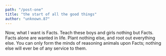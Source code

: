 ```yaml
---
path: "/post-one"
title: "the start of all the good things"
author: "unknown.87"
---
```


Now, what I want is Facts. Teach these boys and girls nothing but Facts. Facts alone are wanted in life. Plant nothing else, and root out everything else. You can only form the minds of reasoning animals upon Facts; nothing else will ever be of any service to them.
